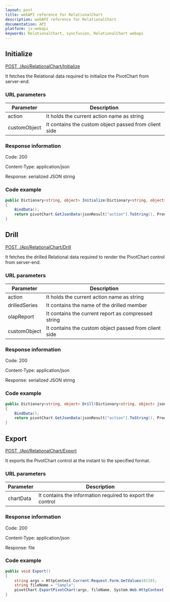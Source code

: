 ```yaml
---
layout: post
title: webAPI reference for RelationalChart
description: webAPI reference for RelationalChart
documentation: API
platform: js-webapi
keywords: RelationalChart, syncfusion, RelationalChart webapi
---
```


## Initialize

[POST&nbsp;&nbsp;/Api/RelationalChart/Initialize](http://js.syncfusion.com/demos/ejServices/api/RelationalChart/Initialize)

It fetches the Relational data required to initialize the PivotChart from server-end.

### URL parameters

|  Parameter |  Description | 
|---|---|
|action|It holds the current action name as string|
|customObject|It contains the custom object passed from client side|

### Response information 

Code: 200

Content-Type: application/json

Response: serialized JSON string	

### Code example 

```csharp
public Dictionary<string, object> Initialize(Dictionary<string, object> jsonResult)
{
    BindData();
    return pivotChart.GetJsonData(jsonResult["action"].ToString(), ProductSales.GetSalesData());
}

```

## Drill

[POST&nbsp;&nbsp;/Api/RelationalChart/Drill](http://js.syncfusion.com/demos/ejServices/api/RelationalChart/Drill)

It fetches the drilled Relational data required to render the PivotChart control from server-end.

### URL parameters

|  Parameter |  Description | 
|---|---|
|action|It holds the current action name as string|
|drilledSeries|It contains the name of the drilled member|
|olapReport|It contains the current report as compressed string|
|customObject|It contains the custom object passed from client side|

### Response information 

Code: 200

Content-Type: application/json

Response: serialized JSON string

### Code example 

```csharp
public Dictionary<string, object> Drill(Dictionary<string, object> jsonResult)
{
    BindData();
    return pivotChart.GetJsonData(jsonResult["action"].ToString(), ProductSales.GetSalesData(), jsonResult["drilledSeries"].ToString());
}

```

## Export

[POST&nbsp;&nbsp;/Api/RelationalChart/Export](http://js.syncfusion.com/demos/ejServices/api/RelationalChart/Export)

It exports the PivotChart control at the instant to the specified format.

### URL parameters

|  Parameter |  Description | 
|---|---|
|chartData|It contains the information required to export the control|

### Response information 

Code: 200

Content-Type: application/json

Response: file

### Code example 

```csharp
public void Export()
{
    string args = HttpContext.Current.Request.Form.GetValues(0)[0];
    string fileName = "Sample";
    pivotChart.ExportPivotChart(args, fileName, System.Web.HttpContext.Current.Response);
}
        
```
